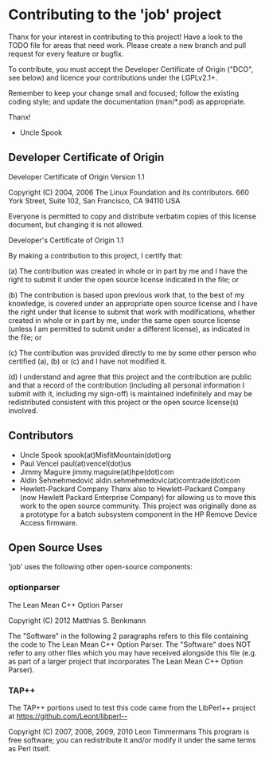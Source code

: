 # Contributing to the 'job' project

Thanx for your interest in contributing to this project!
Have a look to the TODO file for areas that need work.
Please create a new branch and pull request for every feature or bugfix.

To contribute, you must accept the Developer Certificate of Origin ("DCO",
see below) and licence your contributions under the LGPLv2.1+.

Remember to keep your change small and focused; follow the existing 
coding style; and update the documentation (man/*.pod) as appropriate.

Thanx!
- Uncle Spook

## Developer Certificate of Origin

Developer Certificate of Origin
Version 1.1

Copyright (C) 2004, 2006 The Linux Foundation and its contributors.
660 York Street, Suite 102,
San Francisco, CA 94110 USA

Everyone is permitted to copy and distribute verbatim copies of this
license document, but changing it is not allowed.


Developer's Certificate of Origin 1.1

By making a contribution to this project, I certify that:

(a) The contribution was created in whole or in part by me and I
    have the right to submit it under the open source license
    indicated in the file; or

(b) The contribution is based upon previous work that, to the best
    of my knowledge, is covered under an appropriate open source
    license and I have the right under that license to submit that
    work with modifications, whether created in whole or in part
    by me, under the same open source license (unless I am
    permitted to submit under a different license), as indicated
    in the file; or

(c) The contribution was provided directly to me by some other
    person who certified (a), (b) or (c) and I have not modified
    it.

(d) I understand and agree that this project and the contribution
    are public and that a record of the contribution (including all
    personal information I submit with it, including my sign-off) is
    maintained indefinitely and may be redistributed consistent with
    this project or the open source license(s) involved.


## Contributors

* Uncle Spook             spook(at)MisfitMountain(dot)org 
* Paul Vencel             paul(at)vencel(dot)us
* Jimmy Maguire           jimmy.maguire(at)hpe(dot)com
* Aldin Šehmehmedović     aldin.sehmehmedovic(at)comtrade(dot)com
* Hewlett-Packard Company
Thanx also to Hewlett-Packard Company (now Hewlett Packard Enterprise Company)
for allowing us to move this work to the open source community.  This project
was originally done as a prototype for a batch subsystem component in the HP
Remove Device Access firmware.

## Open Source Uses

'job' uses the following other open-source components:

### optionparser
The Lean Mean C++ Option Parser

Copyright (C) 2012 Matthias S. Benkmann

The "Software" in the following 2 paragraphs refers to this file containing
the code to The Lean Mean C++ Option Parser.
The "Software" does NOT refer to any other files which you
may have received alongside this file (e.g. as part of a larger project that
incorporates The Lean Mean C++ Option Parser).

### TAP++
The TAP++ portions used to test this code came from the LibPerl++ project
at https://github.com/Leont/libperl--

Copyright (C) 2007, 2008, 2009, 2010 Leon Timmermans
This program is free software; you can redistribute it and/or modify it
under the same terms as Perl itself.

